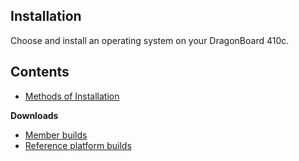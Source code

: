 ## Installation

Choose and install an operating system on your DragonBoard 410c. 

## Contents

- [Methods of Installation](Methods_of_Installation.md)

**Downloads**

- [Member builds]()
- [Reference platform builds]()

